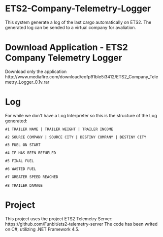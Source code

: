 # ETS2-Company-Telemetry-Logger
This system generate a log of the last cargo automatically on ETS2. The generated log can be sended to a virtual company for avaliation.
<h1>Download Application - ETS2 Company Telemetry Logger </h1>
Download only the application
http://www.mediafire.com/download/eofp91ble5i3412/ETS2_Company_Telemetry_Logger_0.1v.rar

<h1>Log</h1>
For while we don't have a Log Interpreter so this is the structure of the Log generated:
<code>
<p>#1 TRAILER NAME | TRAILER WEIGHT | TRAILER INCOME
<p>#2 SOURCE COMPANY | SOURCE CITY | DESTINY COMPANY | DESTINY CITY
<p>#3 FUEL ON START
<p>#4 IF HAS BEEN REFUELED
<p>#5 FINAL FUEL
<p>#6 WASTED FUEL
<p>#7 GREATER SPEED REACHED
<p>#8 TRAILER DAMAGE
</code>

<h1>Project</h1>
This project uses the project ETS2 Telemetry Server: https://github.com/Funbit/ets2-telemetry-server
The code has been writed on C#, utilizing .NET Framework 4.5.
